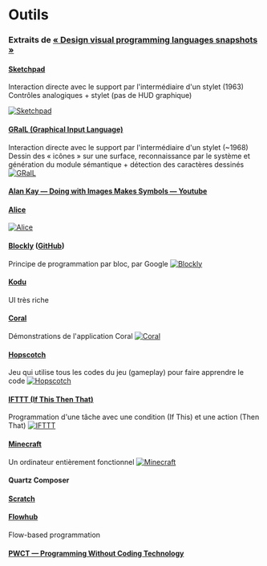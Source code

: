 # Outils

### Extraits de [« Design visual programming languages snapshots »](http://blog.interfacevision.com/design/design-visual-progarmming-languages-snapshots/)


#### [Sketchpad](https://en.wikipedia.org/wiki/Sketchpad)
Interaction directe avec le support par l'intermédiaire d'un stylet (1963)
Contrôles analogiques + stylet (pas de HUD graphique)

[![Sketchpad](http://4.bp.blogspot.com/-GABhQtKMmXE/TcBRhTlijeI/AAAAAAAAAbo/-6yGJ5JMC14/s400/first+vector+image.jpg)](https://www.youtube.com/watch?v=495nCzxM9PI&feature=player_embedded)

#### [GRaIL (Graphical Input Language)](http://www.rand.org/content/dam/rand/pubs/research_memoranda/2005/RM5999.pdf)
Interaction directe avec le support par l'intermédiaire d'un stylet (~1968)
Dessin des « icônes » sur une surface, reconnaissance par le système et génération du module sémantique + détection des caractères dessinés 
[![GRaIL](http://blog.interfacevision.com/assets/img/posts/example_visual_language_grail_01.png)](http://www.youtube.com/watch?v=QQhVQ1UG6aM)

#### [Alan Kay — Doing with Images Makes Symbols — Youtube](https://www.youtube.com/watch?v=kzDpfk8YhlE)

#### [Alice](https://en.wikipedia.org/wiki/Alice_%28software%29)
[![Alice](https://upload.wikimedia.org/wikipedia/commons/5/57/Alice-2-screenshot.jpg)](http://www.alice.org/index.php?page=what_is_alice/what_is_alice)

#### [Blockly](https://developers.google.com/blockly/) ([GitHub](https://github.com/google/blockly))
Principe de programmation par bloc, par Google
[![Blockly](http://blog.interfacevision.com/assets/img/posts/example_visual_language_blockly_01.png)](https://developers.google.com/blockly/)

#### [Kodu](http://www.kodugamelab.com/about)
UI très riche

#### [Coral](https://vimeo.com/channels/coralapp)
Démonstrations de l'application Coral
[![Coral](http://blog.interfacevision.com/assets/img/posts/example_visual_language_Coral.jpg)](https://vimeo.com/channels/coralapp)

#### [Hopscotch](https://www.gethopscotch.com/)
Jeu qui utilise tous les codes du jeu (gameplay) pour faire apprendre le code
[![Hopscotch](http://blog.interfacevision.com/assets/img/posts/example_visual_language_hopscotch_01.png)](https://www.gethopscotch.com/)

#### [IFTTT (If This Then That)](https://ifttt.com)
Programmation d'une tâche avec une condition (If This) et une action (Then That)
[![IFTTT](http://blog.interfacevision.com/assets/img/posts/example_visual_language_ifttt_01.png)](https://ifttt.com)

#### [Minecraft](http://www.youtube.com/watch?v=frcr9XYeTW4)
Un ordinateur entièrement fonctionnel
[![Minecraft](http://blog.interfacevision.com/assets/img/posts/example_visual_language_minecraft_01.png)](http://www.youtube.com/watch?v=frcr9XYeTW4)

#### Quartz Composer

#### [Scratch](https://scratch.mit.edu/projects/editor/)

#### [Flowhub](http://app.flowhub.io/)
Flow-based programmation

#### [PWCT — Programming Without Coding Technology](http://sourceforge.net/projects/doublesvsoop/)
